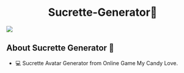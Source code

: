 <div align="center">
<h1 align="center">Sucrette-Generator🤍</h1>
</div>
<img src="https://res.cloudinary.com/dlddsebry/image/upload/v1693385324/logo_sucrette_generator_al5yxj.png">
<div align="center">
  
</div>

## About Sucrette Generator 🤍
- 💻 Sucrette Avatar Generator from Online Game My Candy Love.
<br>
